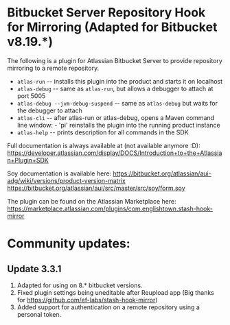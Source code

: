 # Bitbucket Server Repository Hook for Mirroring (Adapted for Bitbucket v8.19.*)

The following is a plugin for Atlassian Bitbucket Server to provide repository mirroring to a remote repository.


* `atlas-run`   -- installs this plugin into the product and starts it on localhost
* `atlas-debug` -- same as `atlas-run`, but allows a debugger to attach at port 5005
* `atlas-debug --jvm-debug-suspend` -- same as `atlas-debug` but waits for the debugger to attach
* `atlas-cli`   -- after atlas-run or atlas-debug, opens a Maven command line window:
                 - 'pi' reinstalls the plugin into the running product instance
* `atlas-help`  -- prints description for all commands in the SDK


Full documentation is always available at (not available anymore :D):
https://developer.atlassian.com/display/DOCS/Introduction+to+the+Atlassian+Plugin+SDK


Soy documentation is available here:
https://bitbucket.org/atlassian/aui-adg/wiki/versions/product-version-matrix
https://bitbucket.org/atlassian/aui/src/master/src/soy/form.soy


The plugin can be found on the Atlassian Marketplace here:
https://marketplace.atlassian.com/plugins/com.englishtown.stash-hook-mirror

# Community updates:

## Update 3.3.1
1) Adapted for using on 8.* bitbucket versions.
2) Fixed plugin settings being uneditable after Reupload app (Big thanks for https://github.com/ef-labs/stash-hook-mirror)
3) Added support for authentication on a remote repository using a personal token.
